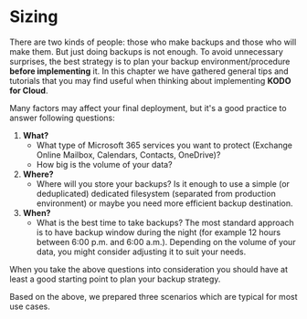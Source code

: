 # Sizing

There are two kinds of people: those who make backups and those who will make them. But just doing  backups is not enough. To avoid unnecessary surprises, the best strategy is to plan your backup environment/procedure **before implementing** it. In this chapter we have gathered general tips and tutorials that you may find useful when thinking about implementing **KODO for Cloud**.

Many factors may affect your final deployment, but it's a good practice to answer following questions:

1. **What?**
   * What type of Microsoft 365 services you want to protect \(Exchange Online Mailbox, Calendars, Contacts, OneDrive\)? 
   * How big is the volume of your data? 
2. **Where?**
   * Where will you store your backups? Is it enough to use a simple \(or deduplicated\) dedicated filesystem \(separated from production environment\) or maybe you need more efficient backup destination.
3. **When?**
   * What is the best time to take backups? The most standard approach is to have backup window during the night \(for example 12 hours between 6:00 p.m. and 6:00 a.m.\). Depending on the volume of your data, you might consider adjusting it to suit your needs.

When you take the above questions into consideration you should have at least a good starting point to plan your backup strategy.

Based on the above, we prepared three scenarios which are typical for most use cases.

